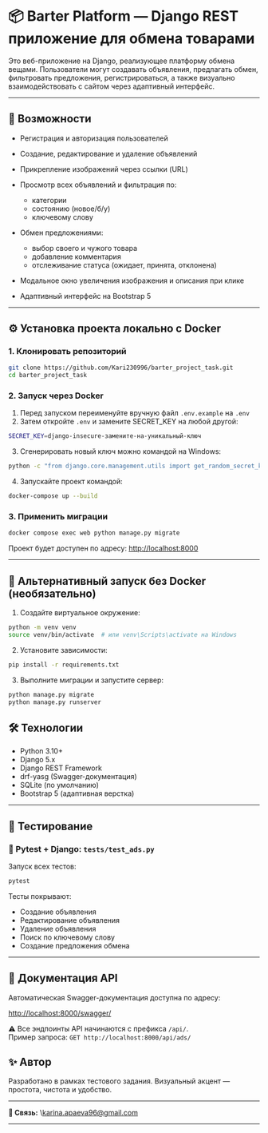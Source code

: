 # 📦 Barter Platform — Django REST приложение для обмена товарами

Это веб-приложение на Django, реализующее платформу обмена вещами. Пользователи могут создавать объявления, предлагать обмен, фильтровать предложения, регистрироваться, а также визуально взаимодействовать с сайтом через адаптивный интерфейс.

---

## 🚀 Возможности

* Регистрация и авторизация пользователей
* Создание, редактирование и удаление объявлений
* Прикрепление изображений через ссылки (URL)
* Просмотр всех объявлений и фильтрация по:

  * категории
  * состоянию (новое/б/у)
  * ключевому слову
* Обмен предложениями:

  * выбор своего и чужого товара
  * добавление комментария
  * отслеживание статуса (ожидает, принята, отклонена)
* Модальное окно увеличения изображения и описания при клике
* Адаптивный интерфейс на Bootstrap 5

---

## ⚙️ Установка проекта локально с Docker

### 1. Клонировать репозиторий

```bash
git clone https://github.com/Kari230996/barter_project_task.git
cd barter_project_task
```

### 2. Запуск через Docker
1. Перед запуском переименуйте вручную файл `.env.example` на `.env`
2. Затем откройте `.env` и замените SECRET_KEY на любой другой:
```bash
SECRET_KEY=django-insecure-замените-на-уникальный-ключ
```
3. Сгенерировать новый ключ можно командой на Windows:
```bash
python -c "from django.core.management.utils import get_random_secret_key; print(get_random_secret_key())"

```
4. Запускайте проект командой:
```bash
docker-compose up --build
```

### 3. Применить миграции

```bash
docker compose exec web python manage.py migrate
```

Проект будет доступен по адресу: [http://localhost:8000](http://localhost:8000)

---

## 🚫 Альтернативный запуск без Docker (необязательно)

1. Создайте виртуальное окружение:
```bash
python -m venv venv
source venv/bin/activate  # или venv\Scripts\activate на Windows
```

2. Установите зависимости:
```bash
pip install -r requirements.txt
```
3. Выполните миграции и запустите сервер:
```bash
python manage.py migrate
python manage.py runserver
```

## 🛠 Технологии

* Python 3.10+
* Django 5.x
* Django REST Framework
* drf-yasg (Swagger-документация)
* SQLite (по умолчанию)
* Bootstrap 5 (адаптивная верстка)

---

## 🧪 Тестирование

### 📁 Pytest + Django: `tests/test_ads.py`

Запуск всех тестов:

```bash
pytest
```

Тесты покрывают:

* Создание объявления
* Редактирование объявления
* Удаление объявления
* Поиск по ключевому слову
* Создание предложения обмена

---

## 🧾 Документация API

Автоматическая Swagger-документация доступна по адресу:

[http://localhost:8000/swagger/](http://localhost:8000/swagger/)

⚠️ Все эндпоинты API начинаются с префикса `/api/`.  
Пример запроса: `GET http://localhost:8000/api/ads/`

## ✨ Автор

Разработано в рамках тестового задания. Визуальный акцент — простота, чистота и удобство.

---

**📧 Связь:** \karina.apaeva96@gmail.com

---


